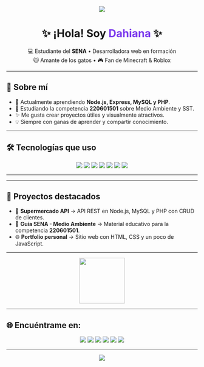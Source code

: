 <!-- Encabezado con un banner animado -->
<p align="center">
  <img src="https://capsule-render.vercel.app/api?type=waving&color=7c3aed&height=150&section=header" />
</p>

<h1 align="center">✨ ¡Hola! Soy <span style="color:#7c3aed">Dahiana</span> ✨</h1>

<p align="center">
  💻 Estudiante del <b>SENA</b> • Desarrolladora web en formación <br>
  🐱 Amante de los gatos • 🎮 Fan de Minecraft & Roblox
</p>

---

## 🚀 Sobre mí
- 🌱 Actualmente aprendiendo **Node.js, Express, MySQL y PHP**.  
- 📘 Estudiando la competencia **220601501** sobre Medio Ambiente y SST.  
- ✨ Me gusta crear proyectos útiles y visualmente atractivos.  
- 💡 Siempre con ganas de aprender y compartir conocimiento.  

---

## 🛠️ Tecnologías que uso
<p align="center">
  <img src="https://img.shields.io/badge/HTML5-E34F26?logo=html5&logoColor=white&style=for-the-badge" />
  <img src="https://img.shields.io/badge/CSS3-1572B6?logo=css3&logoColor=white&style=for-the-badge" />
  <img src="https://img.shields.io/badge/JavaScript-F7DF1E?logo=javascript&logoColor=black&style=for-the-badge" />
  <img src="https://img.shields.io/badge/Node.js-339933?logo=node.js&logoColor=white&style=for-the-badge" />
  <img src="https://img.shields.io/badge/MySQL-4479A1?logo=mysql&logoColor=white&style=for-the-badge" />
  <img src="https://img.shields.io/badge/PHP-777BB4?logo=php&logoColor=white&style=for-the-badge" />
  <img src="https://img.shields.io/badge/GitHub-181717?logo=github&logoColor=white&style=for-the-badge" />
</p>

---

<!--## 📊 Mis estadísticas
<p align="center">
  <img src="https://github-readme-stats.vercel.app/api?username=TU_USUARIO&show_icons=true&theme=radical" height="160" />
  <img src="https://github-readme-stats.vercel.app/api/top-langs/?username=TU_USUARIO&layout=compact&theme=radical" height="160" />
</p>
-->
---

## 📌 Proyectos destacados
- 🛒 **Supermercado API** → API REST en Node.js, MySQL y PHP con CRUD de clientes.  
- 📗 **Guía SENA - Medio Ambiente** → Material educativo para la competencia **220601501**.  
- 🌐 **Portfolio personal** → Sitio web con HTML, CSS y un poco de JavaScript.  

---

<p align="center">
  <img src="https://media.giphy.com/media/JIX9t2j0ZTN9S/giphy.gif" width="120" />
</p>

---

## 🌐 Encuéntrame en:
<p align="center">
  <a href="mailto:Minsshijoo@gmail.com"><img src="https://img.shields.io/badge/Correo-EA4335?style=for-the-badge&logo=gmail&logoColor=white" /></a>
  <a href="https://github.com/dahiana200"><img src="https://img.shields.io/badge/GitHub-100000?style=for-the-badge&logo=github&logoColor=white" /></a>
  <a href="https://facebook.com/profile.php?id=100089891221509"><img src="https://img.shields.io/badge/Facebook-1877F2?style=for-the-badge&logo=facebook&logoColor=white" /></a>
  <a href="https://www.instagram.com/damdam_dmi/"><img src="https://img.shields.io/badge/Instagram-E4405F?style=for-the-badge&logo=instagram&logoColor=white" /></a>
  <a href="https://twitter.com/@Daydamdam"><img src="https://img.shields.io/badge/Twitter-1DA1F2?style=for-the-badge&logo=twitter&logoColor=white" /></a>
  <a href="https://www.notion.so/Dahiana-Andrea-Duarte-Valle-15bcdfd906f244948d11f6447f032cc3?source=copy_link"><img src="https://img.shields.io/badge/Notion-000000?style=for-the-badge&logo=notion&logoColor=white" /></a>

</p>

---

<p align="center">
  <img src="https://capsule-render.vercel.app/api?type=waving&color=7c3aed&height=150&section=footer" />
</p>

